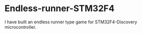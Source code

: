 # Endless-runner-STM32F4
I have built an endless runner type game for STM32F4-Discovery microcontroller.

